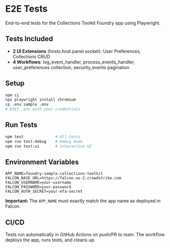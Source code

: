 # E2E Tests

End-to-end tests for the Collections Toolkit Foundry app using Playwright.

## Tests Included

- **2 UI Extensions** (hosts.host.panel socket): User Preferences, Collections CRUD
- **4 Workflows**: log_event_handler, process_events_handler, user_preferences collection, security_events pagination

## Setup

```bash
npm ci
npx playwright install chromium
cp .env.sample .env
# Edit .env with your credentials
```

## Run Tests

```bash
npm test              # All tests
npm run test:debug    # Debug mode
npm run test:ui       # Interactive UI
```

## Environment Variables

```env
APP_NAME=foundry-sample-collections-toolkit
FALCON_BASE_URL=https://falcon.us-2.crowdstrike.com
FALCON_USERNAME=your-username
FALCON_PASSWORD=your-password
FALCON_AUTH_SECRET=your-mfa-secret
```

**Important:** The `APP_NAME` must exactly match the app name as deployed in Falcon.

## CI/CD

Tests run automatically in GitHub Actions on push/PR to main. The workflow deploys the app, runs tests, and cleans up.
